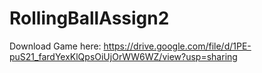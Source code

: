 # RollingBallAssign2
 
Download Game here:
https://drive.google.com/file/d/1PE-puS21_fardYexKlQpsOiUjOrWW6WZ/view?usp=sharing